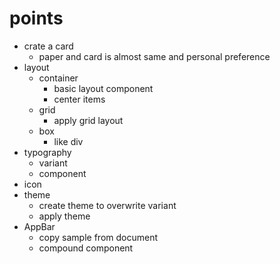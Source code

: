 # points

- crate a card
  - paper and card is almost same and personal preference
- layout
  - container
    - basic layout component
    - center items
  - grid
    - apply grid layout
  - box
    - like div
- typography
  - variant
  - component
- icon
- theme
  - create theme to overwrite variant
  - apply theme
- AppBar
  - copy sample from document
  - compound component
